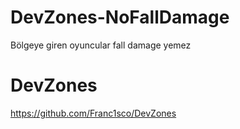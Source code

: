 # DevZones-NoFallDamage
Bölgeye giren oyuncular fall damage yemez


# DevZones
https://github.com/Franc1sco/DevZones
